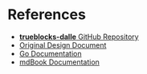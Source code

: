 # References

- [**trueblocks-dalle** GitHub Repository](https://github.com/trueblocks/dalle)
- [Original Design Document](https://docs.google.com/document/d/1jNUonGHN6mHT4FqrmI7TlS82epNOqHECcxwobLQGxTo/edit?tab=t.0)
- [Go Documentation](https://golang.org/doc/)
- [mdBook Documentation](https://rust-lang.github.io/mdBook/)
